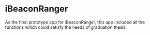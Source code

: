 # iBeaconRanger
As the final prototype app for iBeaconRanger, this app included all the functions which could satisfy the needs of graduation thesis.